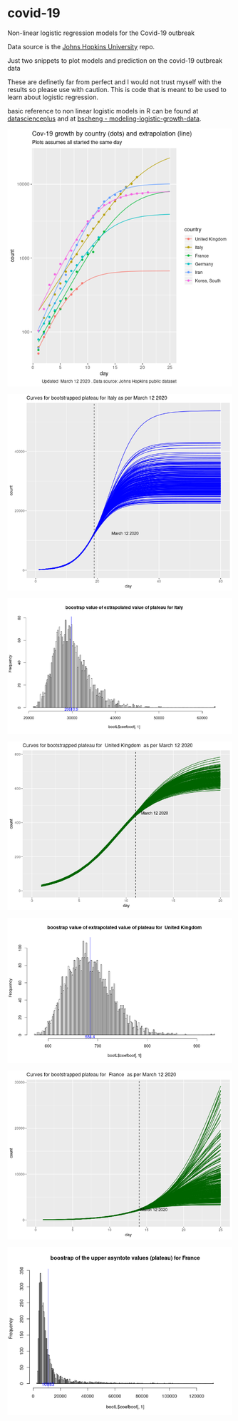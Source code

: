 # covid-19
Non-linear logistic regression models for the Covid-19 outbreak

Data source is the [Johns Hopkins University](https://github.com/CSSEGISandData/COVID-19) repo.

Just two snippets to plot models and prediction on the covid-19 outbreak data

These are definetly far from perfect and I would not trust myself with the results so please use with caution. This is code that is meant to be used to learn about logistic regression.

basic reference to non linear logistic models in R can be found at [datascienceplus](https://datascienceplus.com/first-steps-with-non-linear-regression-in-r/) and at [bscheng - modeling-logistic-growth-data](https://bscheng.com/2014/05/07/modeling-logistic-growth-data-in-r/).

![alt text](https://github.com/artoo-git/covid-19/blob/master/images/Rplot06.png)

![alt text](https://github.com/artoo-git/covid-19/blob/master/images/Rplot01.png)

![alt text](https://github.com/artoo-git/covid-19/blob/master/images/Rplot02.png)

![alt text](https://github.com/artoo-git/covid-19/blob/master/images/UKmodel.png)

![alt text](https://github.com/artoo-git/covid-19/blob/master/images/UKplateau.png)


![alt text](https://github.com/artoo-git/covid-19/blob/master/images/FranceModel.png)

![alt text](https://github.com/artoo-git/covid-19/blob/master/images/Franceplateau.png)
